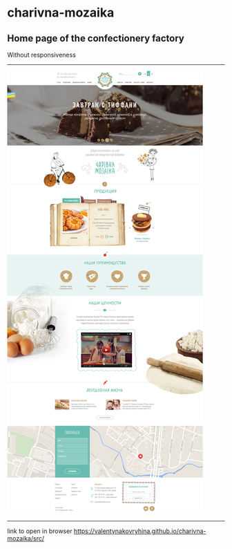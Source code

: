 # charivna-mozaika
## Home page of the confectionery factory 
Without responsiveness
___
![](https://github.com/ValentynaKovryhina/charivna-mozaika/blob/main/src/charivna_main.jpg)
___
link to open in browser https://valentynakovryhina.github.io/charivna-mozaika/src/
